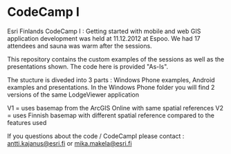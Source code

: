 CodeCamp I
=========

Esri Finlands CodeCamp I : Getting started with mobile and web GIS application development was held at 11.12.2012 
at Espoo. We had 17 attendees and sauna was warm after the sessions. 

This repository contains the custom examples of the sessions as well as the presentations shown. The code here is
provided "As-Is".

The stucture is diveded into 3 parts : Windows Phone examples, Android examples and presentations. 
In the Windows Phone folder you will find 2 versions of the same LodgeViewer application

  V1 = uses basemap from the ArcGIS Online with same spatial references
  V2 = uses Finnish basemap with different spatial reference compared to the features used

If you questions about the code / CodeCampI please contact : antti.kajanus@esri.fi or mika.makela@esri.fi
